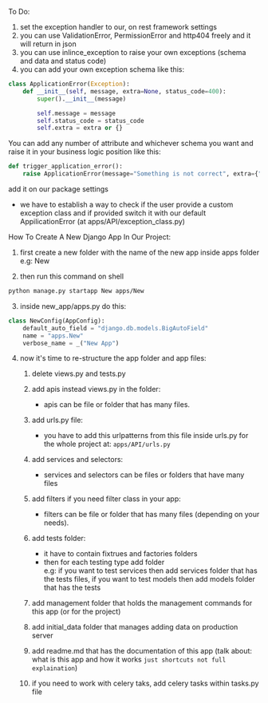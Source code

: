To Do:
1. set the exception handler to our, on rest framework settings
2. you can use ValidationError, PermissionError and http404 freely and it will return in json
3. you can use inlince_exception to raise your own exceptions (schema and data and status code)
4. you can add your own exception schema like this:</br>
```py
class ApplicationError(Exception):
    def __init__(self, message, extra=None, status_code=400):
        super().__init__(message)

        self.message = message
        self.status_code = status_code
        self.extra = extra or {}
```
You can add any number of attribute and whichever schema you want
and raise it in your business logic position like this:
```py
def trigger_application_error():
    raise ApplicationError(message="Something is not correct", extra={"type": "RANDOM"})
```
add it on our package settings

* we have to establish a way to check if the user provide a custom exception class and if provided switch it with our default AppilicationError (at apps/API/exception_class.py)

How To Create A New Django App In Our Project:

1. first create a new folder with the name of the new app inside apps folder</br>
e.g: New

2. then run this command on shell</br>
```bash
python manage.py startapp New apps/New
```

3. inside new_app/apps.py do this:</br>
```py
class NewConfig(AppConfig):
    default_auto_field = "django.db.models.BigAutoField"
    name = "apps.New"
    verbose_name = _("New App")
```

4. now it's time to re-structure the app folder and app files:
    1. delete views.py and tests.py
    2. add apis instead views.py in the folder:
        * apis can be file or folder that has many files.
    3. add urls.py file:
        * you have to add this urlpatterns from this file inside urls.py for the whole project at: `apps/API/urls.py`
    4. add services and selectors:
        * services and selectors can be files or folders that have many files
    
    5. add filters if you need filter class in your app:
        * filters can be file or folder that has many files (depending on your needs).
    6. add tests folder:
        * it have to contain fixtrues and factories folders
        * then for each testing type add folder</br>
        e.g: if you want to test services then add services folder that has the tests files, if you want to test models then add models folder that has the tests
    7. add management folder that holds the management commands for this app (or for the project)
    8. add initial_data folder that manages adding data on production server
    9. add readme.md that has the documentation of this app (talk about: what is this app and how it works `just shortcuts not full explaination`)
    10. if you need to work with celery taks, add celery tasks within tasks.py file
